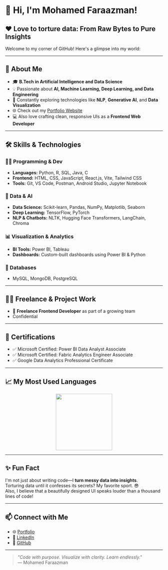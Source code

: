 # 👋 Hi, I'm Mohamed Faraazman!

## ❤️ Love to torture data: From Raw Bytes to Pure Insights

Welcome to my corner of GitHub! Here's a glimpse into my world:

---

## 🚀 About Me

- 🎓 **B.Tech in Artificial Intelligence and Data Science**  
- 💡 Passionate about **AI, Machine Learning, Deep Learning, and Data Engineering**  
- 🧠 Constantly exploring technologies like **NLP**, **Generative AI**, and **Data Visualization**  
- 🌐 Check out my [Portfolio Website](https://mohamedfaraazman.netlify.app/)  
- 💻 Also love crafting clean, responsive UIs as a **Frontend Web Developer**

---

## 🛠️ Skills & Technologies

### 👨‍💻 Programming & Dev
- **Languages:** Python, R, SQL, Java, C  
- **Frontend:** HTML, CSS, JavaScript, React.js, Vite, Tailwind CSS  
- **Tools:** Git, VS Code, Postman, Android Studio, Jupyter Notebook

### 🤖 Data & AI
- **Data Science:** Scikit-learn, Pandas, NumPy, Matplotlib, Seaborn  
- **Deep Learning:** TensorFlow, PyTorch  
- **NLP & Chatbots:** NLTK, Hugging Face Transformers, LangChain, Chroma

### 📊 Visualization & Analytics
- **BI Tools:** Power BI, Tableau  
- **Dashboards:** Custom-built dashboards using Power BI & Python

### 💽 Databases
- MySQL, MongoDB, PostgreSQL

---

## 👨‍💼 Freelance & Project Work

- 🚀 **Freelance Frontend Developer** as part of a growing team
- Confidential
---

## 🧠 Certifications

- ✅ Microsoft Certified: Power BI Data Analyst Associate  
- ✅ Microsoft Certified: Fabric Analytics Engineer Associate  
- ✅ Google Data Analytics Professional Certificate  

---

## 📈 My Most Used Languages

<div align="center">
  <img height="180em" src="https://github-readme-stats.vercel.app/api/top-langs/?username=Faraazmanb&layout=compact&hide_border=true&theme=radical" />
</div>

---

## ✨ Fun Fact

I'm not just about writing code—I **turn messy data into insights**.  
Torturing data until it confesses its secrets? My favorite sport. 😎  
Also, I believe that a beautifully designed UI speaks louder than a thousand lines of code!

---

## 📫 Connect with Me

- 🌐 [Portfolio](https://mohamedfaraazman.netlify.app/)  
- 💼 [LinkedIn](https://www.linkedin.com/in/mohamed-faraazman-bin-farooq-s-46134525b)  
- 🧠 [GitHub](https://github.com/Faraazmanb)

---

> *"Code with purpose. Visualize with clarity. Learn endlessly."*  
> — Mohamed Faraazman

